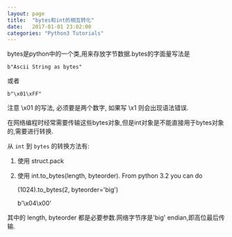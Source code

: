```yaml
---
layout: page
title:  "bytes和int的相互转化"
date:   2017-01-01 23:02:00
categories: "Python3 Tutorials"
---
```


bytes是python中的一个类,用来存放字节数据.bytes的字面量写法是
    
    b"Ascii String as bytes"

或者
    
    b"\x01\xFF"
    
注意 \x01 的写法, 必须要是两个数字, 如果写 \x1 则会出现语法错误.

在网络编程时经常需要传输这些bytes对象,但是int对象是不能直接用于bytes对象的,需要进行转换.

从 `int` 到 `bytes` 的转换方法有:

1. 使用 struct.pack
2. 使用 int.to_bytes(length, byteorder). From python 3.2 you can do

    (1024).to_bytes(2, byteorder='big')
    
    b'\x04\x00'

其中的 length, byteorder 都是必要参数.网络字节序是'big' endian,即高位最后传输.
